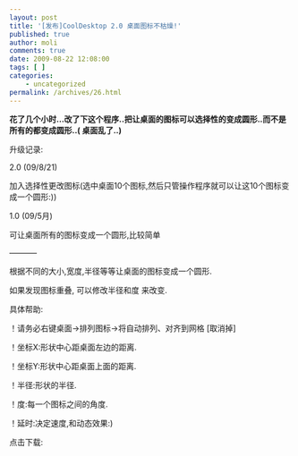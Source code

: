 ```yaml
---
layout: post
title: '[发布]CoolDesktop 2.0 桌面图标不枯燥!'
published: true
author: moli
comments: true
date: 2009-08-22 12:08:00
tags: [ ]
categories:
    - uncategorized
permalink: /archives/26.html
---
```



**花了几个小时&#8230;改了下这个程序..把让桌面的图标可以选择性的变成圆形..而不是所有的都变成圆形..( 桌面乱了..)**

升级记录:
  
2.0 (09/8/21)
  
加入选择性更改图标(选中桌面10个图标,然后只管操作程序就可以让这10个图标变成一个圆形:))

1.0 (09/5月)
  
可让桌面所有的图标变成一个圆形,比较简单
  
&#8212;&#8212;&#8212;&#8211;

根据不同的大小,宽度,半径等等让桌面的图标变成一个圆形.

如果发现图标重叠, 可以修改半径和度 来改变.

具体帮助:
  
！请务必右键桌面->排列图标->将自动排列、对齐到网格 [取消掉]
  
！坐标X:形状中心距桌面左边的距离.
  
！坐标Y:形状中心距桌面上面的距离.
  
！半径:形状的半径.
  
！度:每一个图标之间的角度.
  
！延时:决定速度,和动态效果:)

点击下载: 
